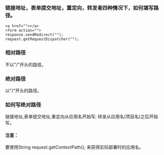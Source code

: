### 链接地址，表单提交地址，重定向，转发者四种情况下，如何填写路径。
    <a href=""></a>
    <form action="">
    response.sendRedirect("");
    request.getRequestDispatcher("");


### 相对路径
不以"/"开头的路径。
### 绝对路径
以"/"开头的路径。
### 如何写绝对路径
链接地址,表单提交地址,重定向从应用名开始写;
转发从应用名(项目名)之后开始写。
 #### 注意：
  要使用String request.getContextPath();
  来获得实际部署时的应用名。
